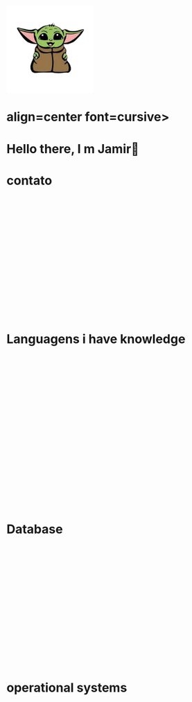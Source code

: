 # <img src="Imagens/yoda.png" width=200px align=center>

# align=center font=cursive>

# Hello there, I m Jamir🖖

# contato

# <img src="https://img.shields.io/badge/WhatsApp-25D366?style=for-the-badge&logo=whatsapp&logoColor=white" alt="">

# <img src="https://img.shields.io/badge/Gmail-D14836?style=for-the-badge&logo=gmail&logoColor=white" alt="">

# <img src="https://img.shields.io/badge/LinkedIn-0077B5?style=for-the-badge&logo=linkedin&logoColor=white" alt="">

# <img src="https://img.shields.io/badge/GitHub-100000?style=for-the-badge&logo=github&logoColor=white" alt="">

# Languagens i have knowledge

# <img src="https://img.shields.io/badge/Python-3776AB?style=for-the-badge&logo=python&logoColor=white" alt="">

# <img src="https://img.shields.io/badge/HTML-239120?style=for-the-badge&logo=html5&logoColor=white" alt="">

# <img src="https://img.shields.io/badge/CSS-239120?&style=for-the-badge&logo=css3&logoColor=white" alt="">

# <img src="https://img.shields.io/badge/JavaScript-F7DF1E?style=for-the-badge&logo=javascript&logoColor=black" alt="">

# <img src="https://img.shields.io/badge/Node.js-43853D?style=for-the-badge&logo=node.js&logoColor=white" alt="">

# Database

# <img src="https://img.shields.io/badge/Java-ED8B00?style=for-the-badge&logo=java&logoColor=white" alt="">

# <img src="https://img.shields.io/badge/MariaDB-01529E?style=for-the-badge&logo=mariadb&logoColor=white" alt="">

# <img src="https://img.shields.io/badge/MySQL-00000F?style=for-the-badge&logo=mysql&logoColor=white" alt="">

# <img src="https://img.shields.io/badge/Microsoft_SQL_Server-CC2927?style=for-the-badge&logo=microsoft-sql-server&logoColor=white" alt="">

# operational systems

# <img src="https://img.shields.io/badge/Linux-E34F26?style=for-the-badge&logo=linux&logoColor=black" alt="">

# <img src="https://img.shields.io/badge/Windows-017AD7?style=for-the-badge&logo=windows&logoColor=white" alt="">
